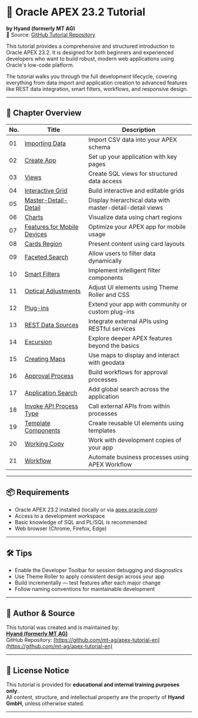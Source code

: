# 📘 Oracle APEX 23.2 Tutorial  
**by Hyand (formerly MT AG)**  
🔗 Source: [GitHub Tutorial Repository](https://github.com/mt-ag/apex-tutorial-en)

This tutorial provides a comprehensive and structured introduction to Oracle APEX 23.2. It is designed for both beginners and experienced developers who want to build robust, modern web applications using Oracle's low-code platform.

The tutorial walks you through the full development lifecycle, covering everything from data import and application creation to advanced features like REST data integration, smart filters, workflows, and responsive design.

---

## 🧱 Chapter Overview

| No. | Title | Description |
|-----|-------|-------------|
| 01 | [Importing Data](https://github.com/mt-ag/apex-tutorial-en/blob/23.2/docs/Chapter-01/Chapter-01%20-%20Importing%20Data.md) | Import CSV data into your APEX schema |
| 02 | [Create App](https://github.com/mt-ag/apex-tutorial-en/blob/23.2/docs/Chapter-02/Chapter-02%20-%20Create%20App.md) | Set up your application with key pages |
| 03 | [Views](https://github.com/mt-ag/apex-tutorial-en/blob/23.2/docs/Chapter-03/Chapter-03%20-%20Views.md) | Create SQL views for structured data access |
| 04 | [Interactive Grid](https://github.com/mt-ag/apex-tutorial-en/blob/23.2/docs/Chapter-04/Chapter-04%20-%20Interactive%20Grid.md) | Build interactive and editable grids |
| 05 | [Master-Detail-Detail](https://github.com/mt-ag/apex-tutorial-en/blob/23.2/docs/Chapter-05/Chapter-05%20-%20Master-Detail-Detail.md) | Display hierarchical data with master-detail-detail views |
| 06 | [Charts](https://github.com/mt-ag/apex-tutorial-en/blob/23.2/docs/Chapter-06/Chapter-06%20-%20Charts.md) | Visualize data using chart regions |
| 07 | [Features for Mobile Devices](https://github.com/mt-ag/apex-tutorial-en/blob/23.2/docs/Chapter-07/Chapter-07%20-%20Features%20for%20Mobile%20Devices.md) | Optimize your APEX app for mobile usage |
| 08 | [Cards Region](https://github.com/mt-ag/apex-tutorial-en/blob/23.2/docs/Chapter-08/Chapter-08%20-%20Cards%20Region.md) | Present content using card layouts |
| 09 | [Faceted Search](https://github.com/mt-ag/apex-tutorial-en/blob/23.2/docs/Chapter-09/Chapter-09%20-%20Faceted%20Search.md) | Allow users to filter data dynamically |
| 10 | [Smart Filters](https://github.com/mt-ag/apex-tutorial-en/blob/23.2/docs/Chapter-10/Chapter-10%20-%20Smart%20Filters.md) | Implement intelligent filter components |
| 11 | [Optical Adjustments](https://github.com/mt-ag/apex-tutorial-en/blob/23.2/docs/Chapter-11/Chapter-11%20-%20Optical%20Adjustments.md) | Adjust UI elements using Theme Roller and CSS |
| 12 | [Plug-ins](https://github.com/mt-ag/apex-tutorial-en/blob/23.2/docs/Chapter-12/Chapter-12%20-%20Plug-ins.md) | Extend your app with community or custom plug-ins |
| 13 | [REST Data Sources](https://github.com/mt-ag/apex-tutorial-en/blob/23.2/docs/Chapter-13/Chapter-13%20-%20Rest%20Data%20Sources.md) | Integrate external APIs using RESTful services |
| 14 | [Excursion](https://github.com/mt-ag/apex-tutorial-en/blob/23.2/docs/Chapter-14/Chapter-14%20-%20Excursion.md) | Explore deeper APEX features beyond the basics |
| 15 | [Creating Maps](https://github.com/mt-ag/apex-tutorial-en/blob/23.2/docs/Chapter-15/Chapter-15%20-%20Creating%20Maps.md) | Use maps to display and interact with geodata |
| 16 | [Approval Process](https://github.com/mt-ag/apex-tutorial-en/blob/23.2/docs/Chapter-16/Chapter-16%20-%20Approval%20Process.md) | Build workflows for approval processes |
| 17 | [Application Search](https://github.com/mt-ag/apex-tutorial-en/blob/23.2/docs/Chapter-17/Chapter-17%20-%20Application%20Search.md) | Add global search across the application |
| 18 | [Invoke API Process Type](https://github.com/mt-ag/apex-tutorial-en/blob/23.2/docs/Chapter-18/Chapter-18%20-%20Invoke%20API%20Process%20Type.md) | Call external APIs from within processes |
| 19 | [Template Components](https://github.com/mt-ag/apex-tutorial-en/blob/23.2/docs/Chapter-19/Chapter-19%20-%20Template%20Components.md) | Create reusable UI elements using templates |
| 20 | [Working Copy](https://github.com/mt-ag/apex-tutorial-en/blob/23.2/docs/Chapter-20/Chapter-20%20-%20Working%20Copy.md) | Work with development copies of your app |
| 21 | [Workflow](https://github.com/mt-ag/apex-tutorial-en/blob/23.2/docs/Chapter-21/Chapter-21%20-%20Workflow.md) | Automate business processes using APEX Workflow |

---

## 📦 Requirements

- Oracle APEX 23.2 installed (locally or via [apex.oracle.com](https://apex.oracle.com))
- Access to a development workspace
- Basic knowledge of SQL and PL/SQL is recommended
- Web browser (Chrome, Firefox, Edge)

---

## 🛠 Tips

- Enable the Developer Toolbar for session debugging and diagnostics
- Use Theme Roller to apply consistent design across your app
- Build incrementally — test features after each major change
- Follow naming conventions for maintainable development

---

## 👥 Author & Source

This tutorial was created and is maintained by:  
**[Hyand (formerly MT AG)](https://www.hyand.com)**  
GitHub Repository: [https://github.com/mt-ag/apex-tutorial-en](https://github.com/mt-ag/apex-tutorial-en)

---

## 📌 License Notice

This tutorial is provided for **educational and internal training purposes only**.  
All content, structure, and intellectual property are the property of **Hyand GmbH**, unless otherwise stated.

---
